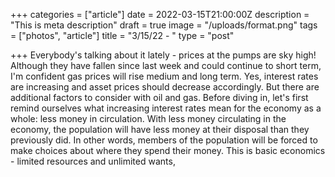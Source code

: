 +++
categories = ["article"]
date = 2022-03-15T21:00:00Z
description = "This is meta description"
draft = true
image = "/uploads/format.png"
tags = ["photos", "article"]
title = "3/15/22 - "
type = "post"

+++
Everybody's talking about it lately - prices at the pumps are sky high! Although they have fallen since last week and could continue to short term, I'm confident gas prices will rise medium and long term. Yes, interest rates are increasing and asset prices should decrease accordingly. But there are additional factors to consider with oil and gas. Before diving in, let's first remind ourselves what increasing interest rates mean for the economy as a whole: less money in circulation. With less money circulating in the economy, the population will have less money at their disposal than they previously did. In other words, members of the population will be forced to make choices about where they spend their money. This is basic economics - limited resources and unlimited wants,